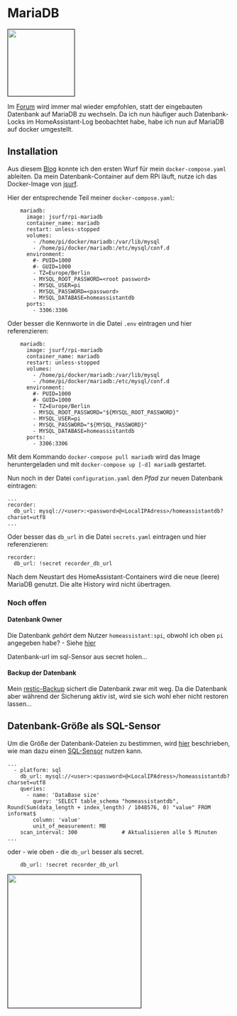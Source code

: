 # MariaDB

<img src="https://mariadb.org/wp-content/themes/twentynineteen-child/icons/logo_seal.svg" width="150" border="1">  

Im [Forum](https://community.home-assistant.io/search?q=database%20lock%20) wird immer mal wieder empfohlen, statt der eingebauten Datenbank auf MariaDB zu wechseln. Da ich nun häufiger auch Datenbank-Locks im HomeAssistant-Log beobachtet habe, habe ich nun auf MariaDB auf docker umgestellt.  

## Installation

Aus diesem [Blog](https://www.wouterbulten.nl/blog/tech/home-automation-setup-docker-compose/#mariadb) konnte ich den ersten Wurf für mein `docker-compose.yaml` ableiten. Da mein Datenbank-Container auf dem RPi läuft, nutze ich das Docker-Image von [jsurf](https://hub.docker.com/r/jsurf/rpi-mariadb/).

Hier der entsprechende Teil meiner `docker-compose.yaml`:  

```
    mariadb:
      image: jsurf/rpi-mariadb
      container_name: mariadb
      restart: unless-stopped
      volumes:
        - /home/pi/docker/mariadb:/var/lib/mysql
        - /home/pi/docker/mariadb:/etc/mysql/conf.d
      environment:
        #- PUID=1000
        #- GUID=1000
        - TZ=Europe/Berlin
        - MYSQL_ROOT_PASSWORD=<root password>
        - MYSQL_USER=pi
        - MYSQL_PASSWORD=<password>
        - MYSQL_DATABASE=homeassistantdb
      ports:
        - 3306:3306
````

Oder besser die Kennworte in die Datei `.env` eintragen und hier referenzieren:

```
    mariadb:
      image: jsurf/rpi-mariadb
      container_name: mariadb
      restart: unless-stopped
      volumes:
        - /home/pi/docker/mariadb:/var/lib/mysql
        - /home/pi/docker/mariadb:/etc/mysql/conf.d
      environment:
        #- PUID=1000
        #- GUID=1000
        - TZ=Europe/Berlin
        - MYSQL_ROOT_PASSWORD="${MYSQL_ROOT_PASSWORD}"
        - MYSQL_USER=pi
        - MYSQL_PASSWORD="${MYSQL_PASSWORD}"
        - MYSQL_DATABASE=homeassistantdb
      ports:
        - 3306:3306
```

Mit dem Kommando `docker-compose pull mariadb` wird das Image heruntergeladen und mit `docker-compose up [-d] mariadb` gestartet.

Nun noch in der Datei `configuration.yaml` den _Pfad_ zur neuen Datenbank eintragen:

```
...
recorder:
  db_url: mysql://<user>:<password>@<LocalIPAdress>/homeassistantdb?charset=utf8
...  
```

Oder besser das `db_url` in die Datei `secrets.yaml` eintragen und hier referenzieren:
```
recorder:
  db_url: !secret recorder_db_url
```

Nach dem Neustart des HomeAssistant-Containers wird die neue (leere) MariaDB genutzt. Die alte History wird nicht übertragen.

### Noch offen

#### Datenbank Owner

Die Datenbank _gehört_ dem Nutzer `homeassistant:spi`, obwohl ich oben `pi` angegeben habe? - Siehe [hier](https://community.home-assistant.io/t/mariadb-with-docker-compose-db-owner/202197)

Datenbank-url im sql-Sensor aus secret holen...

#### Backup der Datenbank

Mein [restic-Backup](../old/doc/backup.md) sichert die Datenbank zwar mit weg. Da die Datenbank aber während der Sicherung aktiv ist, wird sie sich wohl eher nicht restoren lassen...

## Datenbank-Größe als SQL-Sensor

Um die Größe der Datenbank-Dateien zu bestimmen, wird [hier](https://community.home-assistant.io/t/mariadb-size-almost-2gb-how-to-limit/156220/8) beschrieben, wie man dazu einen [SQL-Sensor](https://www.home-assistant.io/integrations/sql/) nutzen kann.

```
...
  - platform: sql
    db_url: mysql://<user>:<password>@<LocalIPAdress>/homeassistantdb?charset=utf8
    queries:
      - name: 'DataBase size'
        query: 'SELECT table_schema "homeassistantdb", Round(Sum(data_length + index_length) / 1048576, 0) "value" FROM informat$
        column: 'value'
        unit_of_measurement: MB
    scan_interval: 300              # Aktualisieren alle 5 Minuten
...
```

oder - wie oben - die `db_url` besser als secret.

```
    db_url: !secret recorder_db_url
```

<img src="../images/sensors/sql-db-size.png" width="300" border="1">  